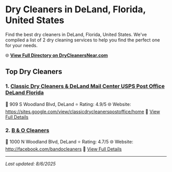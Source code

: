 # Dry Cleaners in DeLand, Florida, United States

Find the best dry cleaners in DeLand, Florida, United States. We've compiled a list of 2 dry cleaning services to help you find the perfect one for your needs.

🌐 **[View Full Directory on DryCleanersNear.com](https://drycleanersnear.com/city/US/Florida/DeLand)**

## Top Dry Cleaners

### 1. [Classic Dry Cleaners & DeLand Mail Center USPS Post Office DeLand Florida](https://drycleanersnear.com/dryCleaner/68858844aef64230e206af59/classic-dry-cleaners-deland-mail-center-usps-post-office-deland-florida)
📍 909 S Woodland Blvd, DeLand
⭐ Rating: 4.9/5
🌐 Website: https://sites.google.com/view/classicdrycleanerspostoffice/home
🔗 [View Full Details](https://drycleanersnear.com/dryCleaner/68858844aef64230e206af59/classic-dry-cleaners-deland-mail-center-usps-post-office-deland-florida)

### 2. [B & O Cleaners](https://drycleanersnear.com/dryCleaner/688588c0aef64230e206b308/b-o-cleaners)
📍 1000 N Woodland Blvd, DeLand
⭐ Rating: 4.7/5
🌐 Website: http://facebook.com/bandocleaners
🔗 [View Full Details](https://drycleanersnear.com/dryCleaner/688588c0aef64230e206b308/b-o-cleaners)


---

*Last updated: 8/6/2025*
